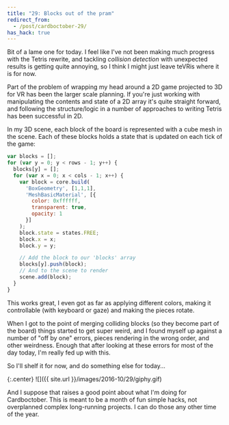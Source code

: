 ```yaml
---
title: "29: Blocks out of the pram"
redirect_from:
  - /post/cardboctober-29/
has_hack: true
---
```


Bit of a lame one for today. I feel like I've not been making much progress with the Tetris rewrite, and tackling _collision detection_ with unexpected results is getting quite annoying, so I think I might just leave teVRis where it is for now.

<!-- more -->

Part of the problem of wrapping my head around a 2D game projected to 3D for VR has been the larger scale planning. If you're just working with manipulating the contents and state of a 2D array it's quite straight forward, and following the structure/logic in a number of approaches to writing Tetris has been successful in 2D.

In my 3D scene, each block of the board is represented with a cube mesh in the scene. Each of these blocks holds a state that is updated on each tick of the game:


```javascript
var blocks = [];
for (var y = 0; y < rows - 1; y++) {
  blocks[y] = [];
  for (var x = 0; x < cols - 1; x++) {
    var block = core.build(
      'BoxGeometry', [1,1,1],
      'MeshBasicMaterial', [{
        color: 0xffffff,
        transparent: true,
        opacity: 1
      }]
    );
    block.state = states.FREE;
    block.x = x;
    block.y = y;

    // Add the block to our 'blocks' array
    blocks[y].push(block);
    // And to the scene to render
    scene.add(block);
  }
}
```

This works great, I even got as far as applying different colors, making it controllable (with keyboard or gaze) and making the pieces rotate.

When I got to the point of merging colliding blocks (so they become part of the board) things started to get super weird, and I found myself up against a number of "off by one" errors, pieces rendering in the wrong order, and other weirdness. Enough that after looking at these errors for most of the day today, I'm really fed up with this.

So I'll shelf it for now, and do something else for today...

{:.center}
![]({{ site.url }}/images/2016-10/29/giphy.gif)

And I suppose that raises a good point about what I'm doing for Cardboctober. This is meant to be a month of fun simple hacks, not overplanned complex long-running projects. I can do those any other time of the year.
